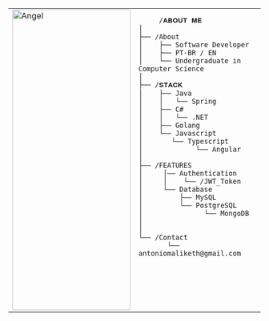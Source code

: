 <table>
  <tr>
    <td style="width: 50%;">
       <img src="https://private-user-images.githubusercontent.com/187346500/396720112-dc68f6c9-67d6-45cf-9a6c-be85bf1452d9.gif?jwt=eyJhbGciOiJIUzI1NiIsInR5cCI6IkpXVCJ9.eyJpc3MiOiJnaXRodWIuY29tIiwiYXVkIjoicmF3LmdpdGh1YnVzZXJjb250ZW50LmNvbSIsImtleSI6ImtleTUiLCJleHAiOjE3MzQ0ODkwMzgsIm5iZiI6MTczNDQ4ODczOCwicGF0aCI6Ii8xODczNDY1MDAvMzk2NzIwMTEyLWRjNjhmNmM5LTY3ZDYtNDVjZi05YTZjLWJlODViZjE0NTJkOS5naWY_WC1BbXotQWxnb3JpdGhtPUFXUzQtSE1BQy1TSEEyNTYmWC1BbXotQ3JlZGVudGlhbD1BS0lBVkNPRFlMU0E1M1BRSzRaQSUyRjIwMjQxMjE4JTJGdXMtZWFzdC0xJTJGczMlMkZhd3M0X3JlcXVlc3QmWC1BbXotRGF0ZT0yMDI0MTIxOFQwMjI1MzhaJlgtQW16LUV4cGlyZXM9MzAwJlgtQW16LVNpZ25hdHVyZT1kZWYwODYzYzVkZTBhYjE3NGViNTZlMTcxZGEwNDk2MDhhZmFkZWEzNDc0NDcxNDE3MTU4NzBjMTI2OGYzMzYzJlgtQW16LVNpZ25lZEhlYWRlcnM9aG9zdCJ9.-xpzZsSw6a0PQ2sswZenj70bsZBhRIyrnNBUDIJk6_4" alt="Angel" style="width: 100%; height: 600px; border: none;"/>
    </td>
    <td style="width: 100%; height: 400px; vertical-align: top;">

         /𝐀𝐁𝐎𝐔𝐓 𝐌𝐄
    │
    ├── /About
    │    ├── Software Developer
    │    ├── PT-BR / EN
    │    └── Undergraduate in Computer Science
    │
    ├── /𝐒𝐓𝐀𝐂𝐊
    │    ├── Java
    │    │   └── Spring
    │    ├── C#
    │    │   └── .NET
    │    ├── Golang
    │    └── Javascript
    │       └── Typescript
    │             └── Angular
    │
    ├── /FEATURES
    │     │── Authentication
    │     │    └── /JWT_Token
    │     └── Database
    │         ├── MySQL
    │         └── PostgreSQL
    │               └── MongoDB
    │     
    │     
    └── /Contact
           └── antoniomaliketh@gmail.com




        
  </tr>
</table>
